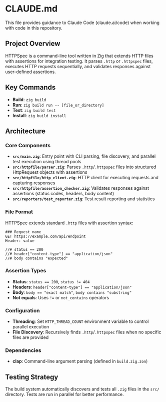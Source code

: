 # CLAUDE.md

This file provides guidance to Claude Code (claude.ai/code) when working with code in this repository.

## Project Overview

HTTPSpec is a command-line tool written in Zig that extends HTTP files with assertions for integration testing. It parses `.http` or `.httpspec` files, executes HTTP requests sequentially, and validates responses against user-defined assertions.

## Key Commands

- **Build**: `zig build`
- **Run**: `zig build run -- [file_or_directory]`
- **Test**: `zig build test`
- **Install**: `zig build install`

## Architecture

### Core Components

- **`src/main.zig`**: Entry point with CLI parsing, file discovery, and parallel test execution using thread pools
- **`src/httpfile/parser.zig`**: Parses `.http`/`.httpspec` files into structured HttpRequest objects with assertions
- **`src/httpfile/http_client.zig`**: HTTP client for executing requests and capturing responses
- **`src/httpfile/assertion_checker.zig`**: Validates responses against assertions (status codes, headers, body content)
- **`src/reporters/test_reporter.zig`**: Test result reporting and statistics

### File Format

HTTPSpec extends standard `.http` files with assertion syntax:
```
### Request name
GET https://example.com/api/endpoint
Header: value

//# status == 200
//# header["content-type"] == "application/json"
//# body contains "expected"
```

### Assertion Types
- **Status**: `status == 200`, `status != 404`
- **Headers**: `header["content-type"] == "application/json"`
- **Body**: `body == "exact match"`, `body contains "substring"`
- **Not equals**: Uses `!=` or `not_contains` operators

### Configuration

- **Threading**: Set `HTTP_THREAD_COUNT` environment variable to control parallel execution
- **File Discovery**: Recursively finds `.http`/`.httpspec` files when no specific files are provided

### Dependencies

- **clap**: Command-line argument parsing (defined in `build.zig.zon`)

## Testing Strategy

The build system automatically discovers and tests all `.zig` files in the `src/` directory. Tests are run in parallel for better performance.